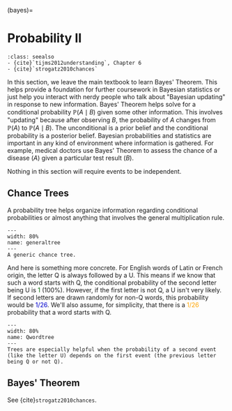 (bayes)=
# Probability II

```{admonition} Important Readings
:class: seealso
- {cite}`tijms2012understanding`, Chapter 6
- {cite}`strogatz2010chances`
```

In this section, we leave the main textbook to learn Bayes' Theorem. This helps provide a foundation for further coursework in Bayesian statistics or just help you interact with nerdy people who talk about "Bayesian updating" in response to new information. Bayes' Theorem helps solve for a conditional probability $\mathbb{P}(A \mid B)$ given some other information. This involves "updating" because after observing $B$, the probability of $A$ changes from $\mathbb{P}(A)$ to $\mathbb{P}(A \mid B)$. The unconditional is a prior belief and the conditional probability is a posterior belief. Bayesian probabilities and statistics are important in any kind of environment where information is gathered. For example, medical doctors use Bayes' Theorem to assess the chance of a disease ($A$) given a particular test result ($B$). 

Nothing in this section will require events to be independent. 


## Chance Trees

A probability tree helps organize information regarding conditional probabilities or almost anything that involves the general multiplication rule. 


```{figure} images/tikz/generaltree.svg
---
width: 80%
name: generaltree
---
A generic chance tree.
```

And here is something more concrete. For English words of Latin or French origin, the letter Q is always followed by a U. This means if we know that such a word starts with Q, the conditional probability of the second letter being U is <span style="color: #006400;">1</span> (100%). However, if the first letter is not Q, a U isn't very likely. If second letters are drawn randomly for non-Q words, this probability would be <span style="color: #0000CD;">1/26</span>. We'll also assume, for simplicity, that there is a <span style="color: #FFA500;">1/26</span> probability that a word starts with Q.


```{figure} images/tikz/Qwordtree.svg
---
width: 80%
name: Qwordtree
---
Trees are especially helpful when the probability of a second event (like the letter U) depends on the first event (the previous letter being Q or not Q).
```


## Bayes' Theorem

See {cite}`strogatz2010chances`.